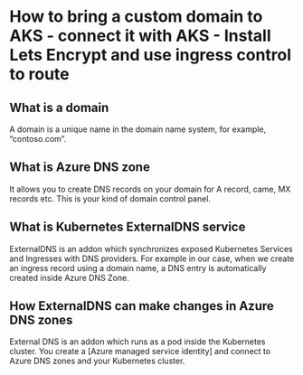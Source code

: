 # How to bring a custom domain to AKS - connect it with AKS - Install Lets Encrypt and use ingress control to route

## What is a domain
A domain is a unique name in the domain name system, for example, “contoso.com”.

## What is Azure DNS zone
It allows you to create DNS records on your domain for A record, came, MX records etc.
This is your kind of domain control panel.

## What is Kubernetes ExternalDNS service
ExternalDNS is an addon which synchronizes exposed Kubernetes Services and Ingresses with DNS providers.
For example in our case, when we create an ingress record using a domain name, a DNS entry is automatically created inside Azure DNS Zone.

## How ExternalDNS can make changes in Azure DNS zones
External DNS is an addon which runs as a pod inside the Kubernetes cluster. You create a [Azure managed service identity] and connect to Azure DNS zones and your Kubernetes cluster.
